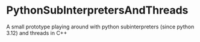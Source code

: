 # PythonSubInterpretersAndThreads
A small prototype playing around with python subinterpreters (since python 3.12) and threads in C++
